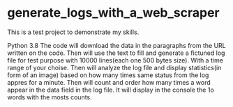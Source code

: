 # generate_logs_with_a_web_scraper
This is a test project to demonstrate my skills.


Python 3.8
The code will download the data in the paragraphs from the URL written on the code.
Then will use the text to fill and generate a fictuned log file for test purpose with 10000 lines(each one 500 bytes size). With a time range of your choise. 
Then will analyze the log file and display statistics(in form of an image) based on how many times same status from the log appres for a minute.
Then will count and order how many times a word appear in the data field in the log file. It will display in the console the 1o words with the mosts counts. 
